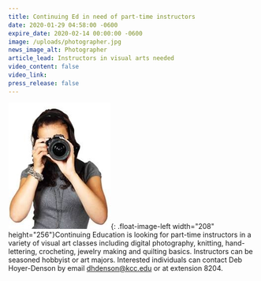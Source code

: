 ```yaml
---
title: Continuing Ed in need of part-time instructors
date: 2020-01-29 04:58:00 -0600
expire_date: 2020-02-14 00:00:00 -0600
image: /uploads/photographer.jpg
news_image_alt: Photographer
article_lead: Instructors in visual arts needed
video_content: false
video_link:
press_release: false
---
```


![](/uploads/photographer.jpg){: .float-image-left width="208" height="256"}Continuing Education is looking for part-time instructors in a variety of visual art classes including digital photography, knitting, hand-lettering, crocheting, jewelry making and quilting basics. Instructors can be seasoned hobbyist or art majors. Interested individuals can contact Deb Hoyer-Denson by email dhdenson@kcc.edu or at extension 8204.